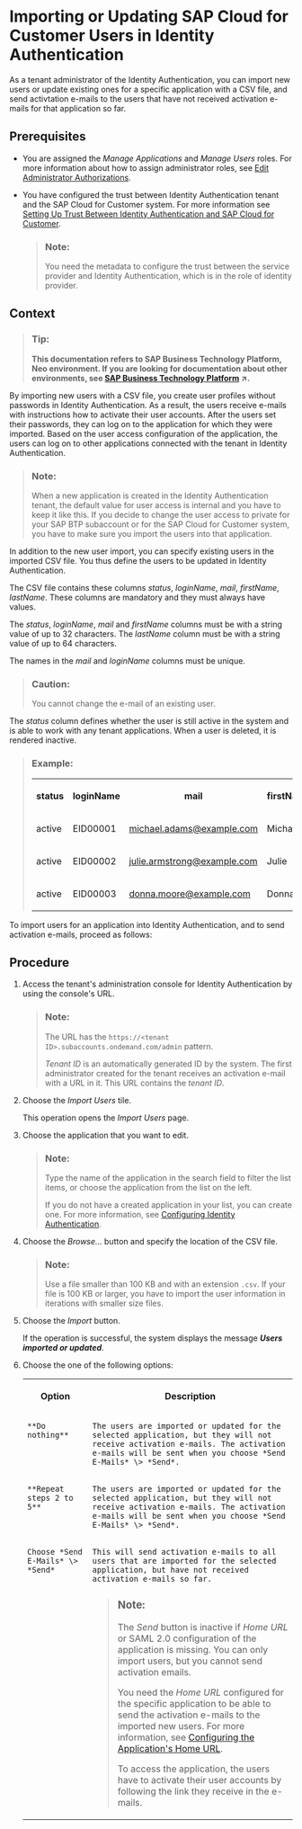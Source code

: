 <!-- loio0704d6c71e424d36b0b35a095c0372dd -->

# Importing or Updating SAP Cloud for Customer Users in Identity Authentication

As a tenant administrator of the Identity Authentication, you can import new users or update existing ones for a specific application with a CSV file, and send activtation e-mails to the users that have not received activation e-mails for that application so far.



## Prerequisites

-   You are assigned the *Manage Applications* and *Manage Users* roles. For more information about how to assign administrator roles, see [Edit Administrator Authorizations](https://help.sap.com/viewer/6d6d63354d1242d185ab4830fc04feb1/Cloud/en-US/86ee37423f8945a1898faff1e6308756.html).

-   You have configured the trust between Identity Authentication tenant and the SAP Cloud for Customer system. For more information see [Setting Up Trust Between Identity Authentication and SAP Cloud for Customer](setting-up-trust-between-identity-authentication-and-sap-cloud-for-customer-e8b6db5.md).

    > ### Note:  
    > You need the metadata to configure the trust between the service provider and Identity Authentication, which is in the role of identity provider.




## Context

> ### Tip:  
> **This documentation refers to SAP Business Technology Platform, Neo environment. If you are looking for documentation about other environments, see [SAP Business Technology Platform](https://help.sap.com/viewer/65de2977205c403bbc107264b8eccf4b/Cloud/en-US/6a2c1ab5a31b4ed9a2ce17a5329e1dd8.html "SAP Business Technology Platform (SAP BTP) is an integrated offering comprised of four technology portfolios: database and data management, application development and integration, analytics, and intelligent technologies. The platform offers users the ability to turn data into business value, compose end-to-end business processes, and build and extend SAP applications quickly.") :arrow_upper_right:.**

By importing new users with a CSV file, you create user profiles without passwords in Identity Authentication. As a result, the users receive e-mails with instructions how to activate their user accounts. After the users set their passwords, they can log on to the application for which they were imported. Based on the user access configuration of the application, the users can log on to other applications connected with the tenant in Identity Authentication.

> ### Note:  
> When a new application is created in the Identity Authentication tenant, the default value for user access is internal and you have to keep it like this. If you decide to change the user access to private for your SAP BTP subaccount or for the SAP Cloud for Customer system, you have to make sure you import the users into that application.

In addition to the new user import, you can specify existing users in the imported CSV file. You thus define the users to be updated in Identity Authentication.

The CSV file contains these columns *status*, *loginName*, *mail*, *firstName*, *lastName*. These columns are mandatory and they must always have values.

The *status*, *loginName*, *mail* and *firstName* columns must be with a string value of up to 32 characters. The *lastName* column must be with a string value of up to 64 characters.

The names in the *mail* and *loginName* columns must be unique.

> ### Caution:  
> You cannot change the e-mail of an existing user.

The *status* column defines whether the user is still active in the system and is able to work with any tenant applications. When a user is deleted, it is rendered inactive.

> ### Example:  
> 
> <table>
> <tr>
> <th valign="top">
> 
> status
> 
> 
> 
> </th>
> <th valign="top">
> 
> loginName
> 
> 
> 
> </th>
> <th valign="top">
> 
> mail
> 
> 
> 
> </th>
> <th valign="top">
> 
> firstName
> 
> 
> 
> </th>
> <th valign="top">
> 
> lastName
> 
> 
> 
> </th>
> </tr>
> <tr>
> <td valign="top">
> 
> active
> 
> 
> 
> </td>
> <td valign="top">
> 
> EID00001
> 
> 
> 
> </td>
> <td valign="top">
> 
> michael.adams@example.com
> 
> 
> 
> </td>
> <td valign="top">
> 
> Michael
> 
> 
> 
> </td>
> <td valign="top">
> 
> Adams
> 
> 
> 
> </td>
> </tr>
> <tr>
> <td valign="top">
> 
> active
> 
> 
> 
> </td>
> <td valign="top">
> 
> EID00002
> 
> 
> 
> </td>
> <td valign="top">
> 
> julie.armstrong@example.com
> 
> 
> 
> </td>
> <td valign="top">
> 
> Julie
> 
> 
> 
> </td>
> <td valign="top">
> 
> Armstrong
> 
> 
> 
> </td>
> </tr>
> <tr>
> <td valign="top">
> 
> active
> 
> 
> 
> </td>
> <td valign="top">
> 
> EID00003
> 
> 
> 
> </td>
> <td valign="top">
> 
> donna.moore@example.com
> 
> 
> 
> </td>
> <td valign="top">
> 
> Donna
> 
> 
> 
> </td>
> <td valign="top">
> 
> Moore
> 
> 
> 
> </td>
> </tr>
> </table>

To import users for an application into Identity Authentication, and to send activation e-mails, proceed as follows:



## Procedure

1.  Access the tenant's administration console for Identity Authentication by using the console's URL.

    > ### Note:  
    > The URL has the `https://<tenant ID>.subaccounts.ondemand.com/admin` pattern.
    > 
    > *Tenant ID* is an automatically generated ID by the system. The first administrator created for the tenant receives an activation e-mail with a URL in it. This URL contains the *tenant ID*.

2.  Choose the *Import Users* tile.

    This operation opens the *Import Users* page.

3.  Choose the application that you want to edit.

    > ### Note:  
    > Type the name of the application in the search field to filter the list items, or choose the application from the list on the left.
    > 
    > If you do not have a created application in your list, you can create one. For more information, see [Configuring Identity Authentication](configuring-identity-authentication-82db0cf.md).

4.  Choose the *Browse...* button and specify the location of the CSV file.

    > ### Note:  
    > Use a file smaller than 100 KB and with an extension `.csv`. If your file is 100 KB or larger, you have to import the user information in iterations with smaller size files.

5.  Choose the *Import* button.

    If the operation is successful, the system displays the message ***Users imported or updated***.

6.  Choose the one of the following options:


    <table>
    <tr>
    <th valign="top">

    Option


    
    </th>
    <th valign="top">

    Description


    
    </th>
    </tr>
    <tr>
    <td valign="top">
    
        **Do nothing**


    
    </td>
    <td valign="top">
    
        The users are imported or updated for the selected application, but they will not receive activation e-mails. The activation e-mails will be sent when you choose *Send E-Mails* \> *Send*.


    
    </td>
    </tr>
    <tr>
    <td valign="top">
    
        **Repeat steps 2 to 5**


    
    </td>
    <td valign="top">
    
        The users are imported or updated for the selected application, but they will not receive activation e-mails. The activation e-mails will be sent when you choose *Send E-Mails* \> *Send*.


    
    </td>
    </tr>
    <tr>
    <td valign="top">
    
        Choose *Send E-Mails* \> *Send*


    
    </td>
    <td valign="top">
    
        This will send activation e-mails to all users that are imported for the selected application, but have not received activation e-mails so far.

    > ### Note:  
    > The *Send* button is inactive if *Home URL* or SAML 2.0 configuration of the application is missing. You can only import users, but you cannot send activation emails.
    > 
    > You need the *Home URL* configured for the specific application to be able to send the activation e-mails to the imported new users. For more information, see [Configuring the Application's Home URL](configuring-the-application-s-home-url-dbd170e.md).
    > 
    > To access the application, the users have to activate their user accounts by following the link they receive in the e-mails.


    
    </td>
    </tr>
    </table>
    

